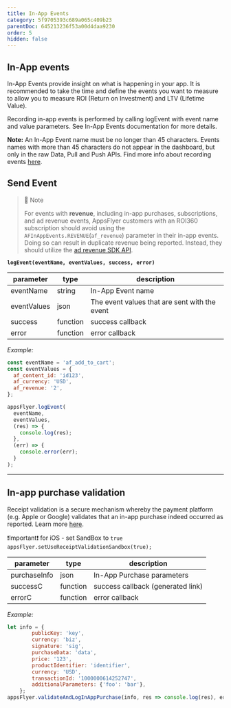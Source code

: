 ```yaml
---
title: In-App Events
category: 5f9705393c689a065c409b23
parentDoc: 645213236f53a00d4daa9230
order: 5
hidden: false
---
```


## In-App events

In-App Events provide insight on what is happening in your app. It is recommended to take the time and define the events you want to measure to allow you to measure ROI (Return on Investment) and LTV (Lifetime Value).

Recording in-app events is performed by calling logEvent with event name and value parameters. See In-App Events documentation for more details.

**Note:** An In-App Event name must be no longer than 45 characters. Events names with more than 45 characters do not appear in the dashboard, but only in the raw Data, Pull and Push APIs.
Find more info about recording events [here](https://dev.appsflyer.com/hc/docs/in-app-events-sdk).

## Send Event

> 📘 Note
>
> For events with **revenue**, including in-app purchases, subscriptions, and ad revenue events, AppsFlyer customers with an ROI360 subscription should avoid using the `AFInAppEvents.REVENUE`(`af_revenue`) parameter in their in-app events. Doing so can result in duplicate revenue being reported. Instead, they should utilize the  [ad revenue SDK API](https://dev.appsflyer.com/hc/docs/rn_api#logadrevenue).

**`logEvent(eventName, eventValues, success, error)`**

| parameter    | type     | description                                   |
| -----------  |----------|------------------------------------------     |
| eventName    | string   |  In-App Event name  |                      
| eventValues  | json     | The event values that are sent with the event 
| success      | function | success callback |                             
| error        | function | error callback |                          


*Example:*
```javascript
const eventName = 'af_add_to_cart';
const eventValues = {
  af_content_id: 'id123',
  af_currency: 'USD',
  af_revenue: '2',
};

appsFlyer.logEvent(
  eventName,
  eventValues,
  (res) => {
    console.log(res);
  },
  (err) => {
    console.error(err);
  }
);
```

---
## In-app purchase validation
Receipt validation is a secure mechanism whereby the payment platform (e.g. Apple or Google) validates that an in-app purchase indeed occurred as reported.
Learn more [here](https://support.appsflyer.com/hc/en-us/articles/207032106-Receipt-validation-for-in-app-purchases).

❗Important❗ for iOS - set SandBox to ```true```
```appsFlyer.setUseReceiptValidationSandbox(true);```

| parameter       | type     | description                      |
| ----------      |----------|------------------                |
| purchaseInfo    | json     | In-App Purchase parameters      |
| successC        | function | success callback (generated link) |
| errorC          | function | error callback                   |

*Example:*
```javascript
let info = {
        publicKey: 'key',
        currency: 'biz',
        signature: 'sig',
        purchaseData: 'data',
        price: '123',
        productIdentifier: 'identifier',
        currency: 'USD',
        transactionId: '1000000614252747',
        additionalParameters: {'foo': 'bar'},
    };
appsFlyer.validateAndLogInAppPurchase(info, res => console.log(res), err => console.log(err));
```
